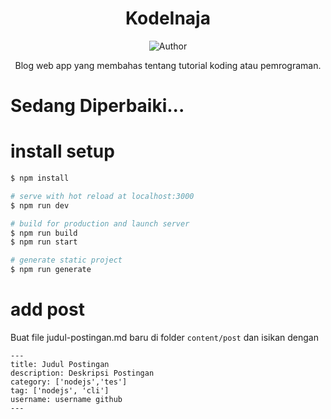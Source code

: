 <div align="center">
 
# KodeInaja
![Author](https://img.shields.io/badge/Author-ricko%20veriyanto-blue.svg?style=for-the-badge&logo=github)
<p>Blog web app yang membahas tentang tutorial koding atau pemrograman.</p>
</div>

# Sedang Diperbaiki...

# install setup
```sh
$ npm install

# serve with hot reload at localhost:3000
$ npm run dev

# build for production and launch server
$ npm run build
$ npm run start

# generate static project
$ npm run generate
```

# add post
Buat file judul-postingan.md baru di folder ```content/post```
dan isikan dengan

```
---
title: Judul Postingan
description: Deskripsi Postingan
category: ['nodejs','tes']
tag: ['nodejs', 'cli']
username: username github
---
```
